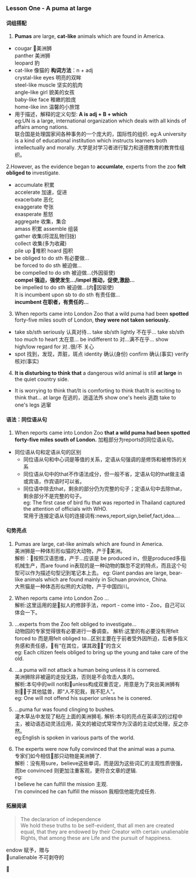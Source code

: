 ### Lesson One - A puma at large  


#### 词组搭配 

1. **Pumas** are large, **cat-like** animals which are found in America.  
- cougar 美洲狮  
  panther 美洲狮  
  leopard 豹
- cat-like 像猫的   **构词方法**：n + adj   
  crystal-like eyes 明亮的双眸  
  steel-like muscle 坚实的肌肉  
  angle-like girl  貌美的女孩  
  baby-like face 稚嫩的脸庞  
  home-like inn 温馨的小旅馆
- 用于描述，解释的定义句型: **A is adj + B + which**  
  eg:UN is a large, international organization which deals with all kinds of affairs among nations.  
  联合国是处理国家间各种事务的一个庞大的，国际性的组织.
  eg:A university is a kind of educational institution which instructs learners both intellectually and morally.  大学是对学习者进行智力和道德教育的教育性组织。   

2.However, as the evidence began to **accumlate**, experts from the zoo **felt obliged to** investigate.  

-  accumulate  积累  
   accelerate 加速，促进  
   exacerbate 恶化  
   exaggerate 夸张  
   exasperate  惹怒  
   aggregate  收集，集合  
   amass 积累
   assemble 组装  
   gather 收集(将混乱物归拢)  
   collect 收集(多为收藏)  
   pile up 堆积  hoard 囤积  
- be obliged to do sth 有必要做...  
  be forced to do sth 被迫做...  
  be compelled to do sth 被迫做...(外因驱使)  
  **compel 强迫，强使发生.../impel 推动，促使,激励...**  
  be impelled to do sth 被迫做...(内因驱使)  
  It is incumbent upon sb to do sth 有责任做...  
  **incumbent 在职者，有责任的...**
3. When reports came into London Zoo that a wild puma had been **spotted** forty-five miles south of London, **they were not taken seriously.**
- take sb/sth seriously 认真对待...
  take sb/sth lightly 不在乎...
  take sb/sth too much to heart 太在意...
  be indifferent to 对...满不在乎...
  show high/low regard for 对..很/不 关心
- spot 找到，发现，弄脏，斑点
  identity 确认(身份)
  confirm 确认(事实)
  verify 核对(事实)

4. **It is disturbing to think that** a dangerous wild animal is still **at large** in the quiet country side.
- It is worrying to think that/It is comforting to think that/It is exciting to think that...
  at large 在逃的，逍遥法外
  show one's heels 逃跑
  take to one's legs 逃窜

#### 语法：同位语从句 
1. When reports came into London Zoo **that a wild puma had been spotted forty-five miles south of London.** 加粗部分为reports的同位语从句。
- 同位语从句和定语从句的区别
  - 同位语从句和中心词是等值的关系，定语从句强调的是修饰和被修饰的关系
  - 同位语从句中的that不作语法成分，但一般不省，定语从句的that做主语或宾语，作宾语时可以省。
  - 同位语中除去that，剩余的部分仍为完整的句子；定语从句中去除that，剩余部分不是完整的句子。  
  eg: The first case of bird flu that was reported in Thailand captured the attention of officials with WHO.  
  常用于连接定语从句的连接词有:news,report,sign,belief,fact,idea....   

#### 句势亮点  
1. Pumas are large, cat-like animals which are found in America.  
美洲狮是一种体形形似猫的大动物，产于美洲。  
解析：按照汉语思维，产于...应该是 be produced in，但是produced多指机械生产，而are found in表现的是一种动物的飘忽不定的特点，而且这个句型可以作为描述句型记到笔记本上去。
eg: Giant pandas are large, bear-like animals which are found mainly in Sichuan province, China.  
大熊猫是一种体态形似熊的大动物，产于中国四川。

2. When reports came into London Zoo ...  
解析:这里运用的是拟人的修辞手法，report - come into - Zoo，自己可以体会一下。

3. ...experts from the Zoo felt obliged to investigate...  
动物园的专家觉得很有必要进行一番调查。
解析:这里的有必要没有用felt forced to 而是用felt obliged to...区别主要在于前者受外因所迫，后者多指义务感和责任感，有“在其位，谋其政”的含义  
eg: Each citizen feels obliged to bring up the young and take care of the old.

4. ...a puma will not attack a human being unless it is cornered.  
美洲狮除非被逼的走投无路，否则是不会攻击人类的。  
解析:本句中的will not和unless构成双重否定，用意是为了突出美洲狮有别于其他猛兽，即“人不犯我，我不犯人”。  
eg: One will not offend his superior unless he is conered.  

5. ...puma fur was found clinging to bushes.  
灌木草丛中发现了粘在上面的美洲狮毛.
解析:本句的亮点在英译汉的过程中主，被动语态动灵活应用，英文的被动式常常作为汉语的主动式处理，反之亦然。  
eg:English is spoken in various parts of the world.

6. The experts were now fully convinced that the animal was a puma.  
专家们如今相信那只动物是美洲狮了.  
解析：没有用sure，believe这些单词，而是因为这些词汇的主观性质很强，而be convinced 则更加注重客观，更符合文章的逻辑.  
eg:   
I believe he can fulfill the mission 主观.  
I'm convinced he can fulfill the misson 我相信他能完成任务.

#### 拓展阅读

> The declararion of independence  
> We hold these truths to be self-evident, that all men are created equal, that they are endowed by their Creator with certain unalienable Rights, that among these are Life and the pursuit of happiness.  

endow 赋予，赠与  
unalienable 不可剥夺的  





 


   